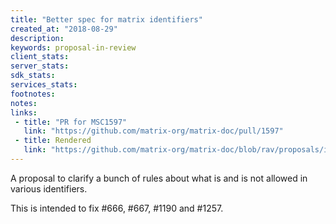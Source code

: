 ```yaml
---
title: "Better spec for matrix identifiers"
created_at: "2018-08-29"
description:
keywords: proposal-in-review
client_stats:
server_stats:
sdk_stats:
services_stats:
footnotes:
notes:
links:
 - title: "PR for MSC1597"
   link: "https://github.com/matrix-org/matrix-doc/pull/1597"
 - title: Rendered
   link: "https://github.com/matrix-org/matrix-doc/blob/rav/proposals/id_grammar/proposals/1597-id-grammar.md"
---
```


A proposal to clarify a bunch of rules about what is and is not allowed in various identifiers.

This is intended to fix #666, #667, #1190 and #1257.
